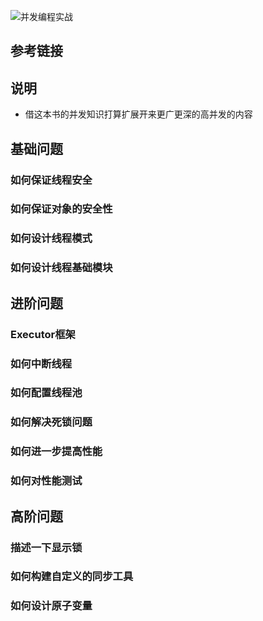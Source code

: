 ![并发编程实战](https://github.com/MagnetoWang/ideas-I-guess/blob/master/markdown-for-document-organization-management/manage-pictures/multithread-practice.png)



## 参考链接



## 说明

- 借这本书的并发知识打算扩展开来更广更深的高并发的内容



## 基础问题

### 如何保证线程安全



### 如何保证对象的安全性



### 如何设计线程模式





### 如何设计线程基础模块





## 进阶问题

### Executor框架



### 如何中断线程



### 如何配置线程池



### 如何解决死锁问题



### 如何进一步提高性能





### 如何对性能测试





## 高阶问题

### 描述一下显示锁



### 如何构建自定义的同步工具



### 如何设计原子变量